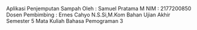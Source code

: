 Aplikasi Penjemputan Sampah
Oleh : Samuel Pratama M 
NIM : 2177200850 
Dosen Pembimbing : Ernes Cahyo N.S.Si,M.Kom
Bahan Ujian Akhir Semester 5
Mata Kuliah Bahasa Pemograman 3
